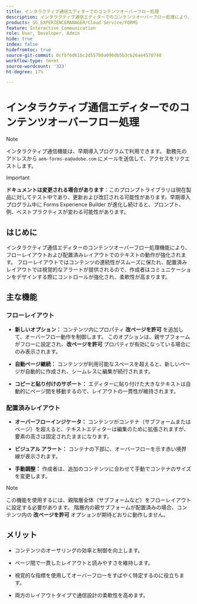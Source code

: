 ```yaml
---
title: インタラクティブ通信エディターでのコンテンツオーバーフロー処理
description: インタラクティブ通信エディターでのコンテンツオーバーフロー処理により、フローレイアウトおよび配置済みレイアウトでのテキストの動作が強化されます。
products: SG_EXPERIENCEMANAGER/Cloud Service/FORMS
feature: Interactive Communication
role: User, Developer, Admin
hide: true
index: false
hidefromtoc: true
source-git-commit: 0cfbf6d61bc2d557b0a096db5b3cb26ae4570748
workflow-type: tm+mt
source-wordcount: '323'
ht-degree: 17%

---
```



# インタラクティブ通信エディターでのコンテンツオーバーフロー処理

>[!NOTE]
>
> インタラクティブ通信機能は、早期導入プログラムで利用できます。 勤務先のアドレスから `aem-forms-ea@adobe.com` にメールを送信して、アクセスをリクエストします。

>[!IMPORTANT]
>
> **ドキュメントは変更される場合があります**：このプロンプトライブラリは現在製品に対してテスト中であり、更新および改訂される可能性があります。早期導入プログラム中に Forms Experience Builder が進化し続けると、プロンプト、例、ベストプラクティスが変わる可能性があります。

## はじめに

インタラクティブ通信エディターのコンテンツオーバーフロー処理機能により、フローレイアウトおよび配置済みレイアウトでのテキストの動作が強化されます。
フローレイアウトではコンテンツの連続性がスムーズに保たれ、配置済みレイアウトでは視覚的なアラートが提供されるので、作成者はコミュニケーションをデザインする際にコントロールが強化され、柔軟性が高まります。

## 主な機能

### フローレイアウト

- **新しいオプション：**
コンテンツ内にプロパティ **改ページを許可** を追加して、オーバーフロー動作を制御します。 このオプションは、親サブフォームがフローに設定され、**改ページを許可** プロパティが有効になっている場合にのみ表示されます。

- **自動ページ継続：**
コンテンツが利用可能なスペースを超えると、新しいページが自動的に作成され、シームレスに編集が続行されます。

- **コピーと貼り付けのサポート：**
エディターに貼り付けた大きなテキストは自動的にページ間を移動するので、レイアウトの一貫性が維持されます。

### 配置済みレイアウト

- **オーバーフローインジケータ：**
コンテンツがコンテナ（サブフォームまたはページ）を超えると、テキストエディターは編集のために拡張されますが、要素の高さは固定されたままになります。

- **ビジュアル アラート：**
コンテナの下部に、オーバーフローを示す赤い境界線が表示されます。

- **手動調整：**
作成者は、追加のコンテンツに合わせて手動でコンテナのサイズを変更します。

>[!NOTE]
>
> この機能を使用するには、親階層全体（サブフォームなど）をフローレイアウトに設定する必要があります。 階層内の親サブフォームが配置済みの場合、コンテンツ内の **改ページを許可** オプションが期待どおりに動作しません。

## メリット

- コンテンツのオーサリングの効率と制御を向上します。

- ページ間で一貫したレイアウトと読みやすさを維持します。

- 視覚的な指標を使用してオーバーフローをすばやく特定するのに役立ちます。

- 両方のレイアウトタイプで通信設計の柔軟性を高めます。
